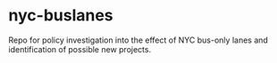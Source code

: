 # nyc-buslanes
Repo for policy investigation into the effect of NYC bus-only lanes and identification of possible new projects.
